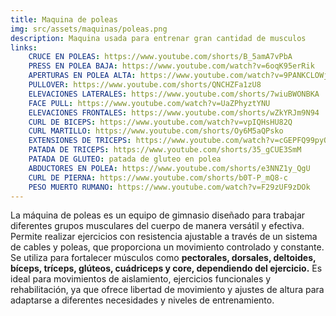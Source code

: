 ```yaml
---
title: Maquina de poleas
img: src/assets/maquinas/poleas.png
description: Maquina usada para entrenar gran cantidad de musculos
links:
    CRUCE EN POLEAS: https://www.youtube.com/shorts/B_5amA7vPbA
    PRESS EN POLEA BAJA: https://www.youtube.com/watch?v=6oqK95erRik
    APERTURAS EN POLEA ALTA: https://www.youtube.com/watch?v=9PANKCLOWj0
    PULLOVER: https://www.youtube.com/shorts/QNCHZFa1zU8
    ELEVACIONES LATERALES: https://www.youtube.com/shorts/7wiuBWONBKA
    FACE PULL: https://www.youtube.com/watch?v=UaZPhyztYNU 
    ELEVACIONES FRONTALES: https://www.youtube.com/shorts/wZkYRJm9N94
    CURL DE BICEPS: https://www.youtube.com/watch?v=vpIQHsHU82Q
    CURL MARTILLO: https://www.youtube.com/shorts/Oy6M5aQPsko
    EXTENSIONES DE TRICEPS: https://www.youtube.com/watch?v=cGEPFQ99pyQ
    PATADA DE TRICEPS: https://www.youtube.com/shorts/35_gCUE3SmM
    PATADA DE GLUTEO: patada de gluteo en polea
    ABDUCTORES EN POLEA: https://www.youtube.com/shorts/e3NNZ1y_QgU
    CURL DE PIERNA: https://www.youtube.com/shorts/b0T-P_mQ8-c
    PESO MUERTO RUMANO: https://www.youtube.com/watch?v=F29zUF9zDOk
---
```

La máquina de poleas es un equipo de gimnasio diseñado para trabajar diferentes grupos musculares del cuerpo de manera versátil y efectiva. Permite realizar ejercicios con resistencia ajustable a través de un sistema de cables y poleas, que proporciona un movimiento controlado y constante. Se utiliza para fortalecer músculos como **pectorales, dorsales, deltoides, bíceps, tríceps, glúteos, cuádriceps y core, dependiendo del ejercicio.** Es ideal para movimientos de aislamiento, ejercicios funcionales y rehabilitación, ya que ofrece libertad de movimiento y ajustes de altura para adaptarse a diferentes necesidades y niveles de entrenamiento.